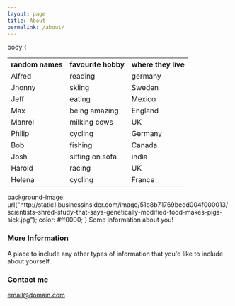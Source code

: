 ```yaml
---
layout: page
title: About
permalink: /about/
---
```

body {
		<table id="customers">
  <tr>
    <th>random names</th>
    <th>favourite hobby</th>
    <th>where they live</th>
  </tr>
  <tr>
    <td>Alfred</td>
    <td>reading</td>
    <td>germany</td>
  </tr>
  <tr>
    <td>Jhonny</td>
    <td>skiing</td>
    <td>Sweden</td>
  </tr>
  <tr>
    <td>Jeff</td>
    <td>eating</td>
    <td>Mexico</td>
  </tr>
  <tr>
    <td>Max</td>
    <td>being amazing</td>
    <td>England</td>
  </tr>
  <tr>
    <td>Manrel</td>
    <td>milking cows</td>
    <td>UK</td>
  </tr>
  <tr>
    <td>Philip</td>
    <td>cycling</td>
    <td>Germany</td>
  </tr>
  <tr>
    <td>Bob</td>
    <td>fishing</td>
    <td>Canada</td>
  </tr>
  <tr>
    <td>Josh</td>
    <td>sitting on sofa</td>
    <td>india</td>
  </tr>
  <tr>
    <td>Harold</td>
    <td>racing</td>
    <td>UK</td>
  </tr>
  <tr>
    <td>Helena</td>
    <td>cycling</td>
    <td>France</td>
  </tr>
</table>
    background-image: url("http://static1.businessinsider.com/image/51b8b71769bedd004f000013/scientists-shred-study-that-says-genetically-modified-food-makes-pigs-sick.jpg");
  color: #ff0000;
}
Some information about you!

### More Information

A place to include any other types of information that you'd like to include about yourself.

### Contact me

[email@domain.com](mailto:email@domain.com)

